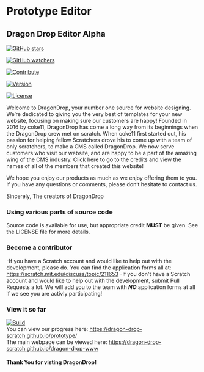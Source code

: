 # Prototype Editor

<h2>Dragon Drop Editor Alpha</h2>

[![GitHub stars](https://img.shields.io/badge/star-dragon--drop--www-green.svg)](https://github.com/dragon-drop-scratch/dragon-drop-www/stargazers)

[![GitHub watchers](https://img.shields.io/badge/fork-dragon--drop--www-red.svg)](https://github.com/dragon-drop-scratch/dragon-drop-www/subscription)

[![Contribute](https://img.shields.io/badge/contribute-dragon--drop--www-00AAAA.svg)](https://scratch.mit.edu/discuss/topic/211653)

[![Version](https://img.shields.io/badge/version-0.2.0.pre--release-blue.svg)](https://github.com/dragon-drop-scratch/dragon-drop-www/releases/tag/0.2.0.pre_release)

[![License](https://img.shields.io/badge/license-BY--NC--SA%204.0-AA00AA.svg)](https://github.com/dragon-drop-scratch/dragon-drop-www/blob/gh-pages/LICENSE.txt)

Welcome to DragonDrop, your number one source for website designing. We’re dedicated to giving you the very best of templates for your new 
website, focusing on making sure our customers are happy! Founded in 2016 by coke11, DragonDrop has come a long way from its beginnings 
when the DragonDrop crew met on scratch. When coke11 first started out, his passion for helping fellow Scratchers drove his to come up 
with a team of only scratchers, to make a CMS called DragonDrop. We now serve customers who visit our website, and are happy to be a part 
of the amazing wing of the CMS industry. Click here to go to the credits and view the names of all of the members that created this 
website!

We hope you enjoy our products as much as we enjoy offering them to you. If you have any questions or comments, please don’t hesitate to 
contact us.

Sincerely,
The creators of DragonDrop

### Using various parts of source code
Source code is available for use, but appropriate credit <b>MUST</b> be given. See the LICENSE file for more details.

### Become a contributor
-If you have a Scratch account and would like to help out with the development, please do. You can find the application forms all at: https://scratch.mit.edu/discuss/topic/211653
-If you don't have a Scratch account and would like to help out with the development, submit Pull Requests a lot. We will add you to the team with <i><b>NO</b> </i>application forms at all if we see you are activly participating! 

### View it so far
[![Build](https://img.shields.io/badge/build-passing-brightgreen.svg)](#)
<br>
You can view our progress here:  https://dragon-drop-scratch.github.io/prototype/
<br>
The main webpage can be viewed here: https://dragon-drop-scratch.github.io/dragon-drop-www

#### Thank You for visting DragonDrop!
